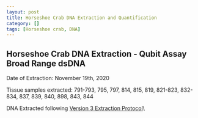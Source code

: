 ```yaml
---
layout: post
title: Horseshoe Crab DNA Extraction and Quantification
category: []
tags: [Horseshoe crab, DNA]
---
```

## Horseshoe Crab DNA Extraction - Qubit Assay Broad Range dsDNA
Date of Extraction: November 19th, 2020

Tissue samples extracted: 791-793, 795, 797, 814, 815, 819, 821-823, 832-834, 837, 839, 840, 898, 843, 844

DNA Extracted following [Version 3 Extraction Protocol](https://njameral.github.io/Ameral_Lab_Notebook/Horseshoe-Crab-DNA-Extraction-6/)\
